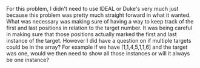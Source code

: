 For this problem, I didn't need to use IDEAL or Duke's very much just because this problem was pretty much straight forward in what it wanted. What was necessary was making sure of having a way to keep track of the first and last positions in relation to the target number. It was being careful in making sure that those positions actually marked the first and last instance of the target. 
However I did have a question on if multiple targets could be in the array? For example if we have [1,1,4,5,1,1,6] and the target was one, would we then need to show all those instances or will it always be one instance?

